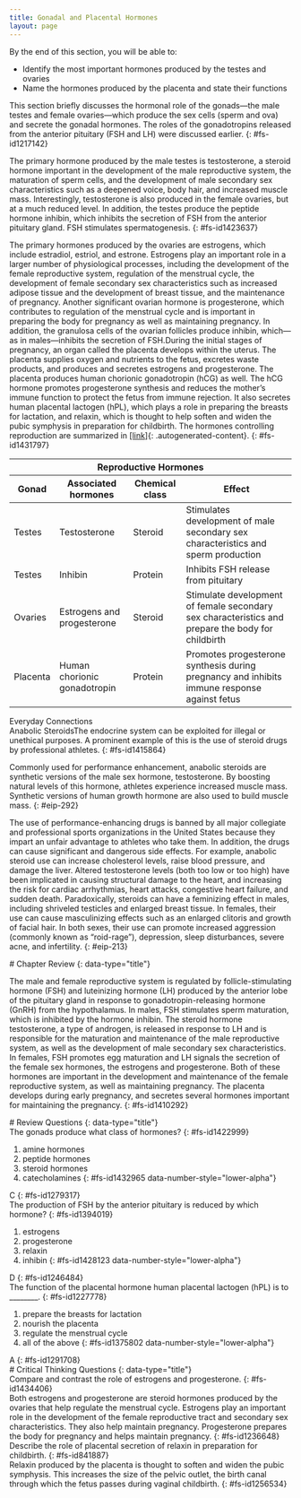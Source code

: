 ```yaml
---
title: Gonadal and Placental Hormones
layout: page
---
```


<div data-type="abstract" markdown="1">
By the end of this section, you will be able to:

* Identify the most important hormones produced by the testes and
  ovaries
* Name the hormones produced by the placenta and state their functions

</div>
This section briefly discusses the hormonal role of the gonads—the male
testes and female ovaries—which produce the sex cells (sperm and ova)
and secrete the gonadal hormones. The roles of the gonadotropins
released from the anterior pituitary (FSH and LH) were discussed
earlier.
{: #fs-id1217142}

The primary hormone produced by the male testes is <span
data-type="term">testosterone</span>, a steroid hormone important in the
development of the male reproductive system, the maturation of sperm
cells, and the development of male secondary sex characteristics such as
a deepened voice, body hair, and increased muscle mass. Interestingly,
testosterone is also produced in the female ovaries, but at a much
reduced level. In addition, the testes produce the peptide hormone <span
data-type="term">inhibin</span>, which inhibits the secretion of FSH
from the anterior pituitary gland. FSH stimulates spermatogenesis.
{: #fs-id1423637}

The primary hormones produced by the ovaries are <span
data-type="term">estrogens</span>, which include estradiol, estriol, and
estrone. Estrogens play an important role in a larger number of
physiological processes, including the development of the female
reproductive system, regulation of the menstrual cycle, the development
of female secondary sex characteristics such as increased adipose tissue
and the development of breast tissue, and the maintenance of pregnancy.
Another significant ovarian hormone is <span
data-type="term">progesterone</span>, which contributes to regulation of
the menstrual cycle and is important in preparing the body for pregnancy
as well as maintaining pregnancy. In addition, the granulosa cells of
the ovarian follicles produce inhibin, which—as in males—inhibits the
secretion of FSH.During the initial stages of pregnancy, an organ called
the placenta develops within the uterus. The placenta supplies oxygen
and nutrients to the fetus, excretes waste products, and produces and
secretes estrogens and progesterone. The placenta produces human
chorionic gonadotropin (hCG) as well. The hCG hormone promotes
progesterone synthesis and reduces the mother’s immune function to
protect the fetus from immune rejection. It also secretes human
placental lactogen (hPL), which plays a role in preparing the breasts
for lactation, and relaxin, which is thought to help soften and widen
the pubic symphysis in preparation for childbirth. The hormones
controlling reproduction are summarized in [\[link\]](#tbl-ch18_06){:
.autogenerated-content}.
{: #fs-id1431797}

<table id="tbl-ch18_06" summary=""><thead> <tr> <th colspan="4">Reproductive Hormones</th> </tr> <tr> <th>Gonad</th> <th>Associated hormones</th> <th>Chemical class</th> <th>Effect</th> </tr> </thead><tbody> <tr> <td>Testes</td> <td>Testosterone</td> <td>Steroid</td> <td>Stimulates development of male secondary sex characteristics and sperm production</td> </tr> <tr> <td>Testes</td> <td>Inhibin</td> <td>Protein</td> <td>Inhibits FSH release from pituitary</td> </tr> <tr> <td>Ovaries</td> <td>Estrogens and progesterone</td> <td>Steroid</td> <td>Stimulate development of female secondary sex characteristics and prepare the body for childbirth</td> </tr> <tr> <td>Placenta</td> <td>Human chorionic gonadotropin</td> <td>Protein</td> <td>Promotes progesterone synthesis during pregnancy and inhibits immune response against fetus</td> </tr> </tbody></table>
<div data-type="note" id="fs-id1417929" class="anatomy everyday" data-label="" markdown="1">
<div data-type="title">
Everyday Connections
</div>
<span data-type="title">Anabolic Steroids</span>The endocrine system can
be exploited for illegal or unethical purposes. A prominent example of
this is the use of steroid drugs by professional athletes.
{: #fs-id1415864}

Commonly used for performance enhancement, anabolic steroids are
synthetic versions of the male sex hormone, testosterone. By boosting
natural levels of this hormone, athletes experience increased muscle
mass. Synthetic versions of human growth hormone are also used to build
muscle mass.
{: #eip-292}

The use of performance-enhancing drugs is banned by all major collegiate
and professional sports organizations in the United States because they
impart an unfair advantage to athletes who take them. In addition, the
drugs can cause significant and dangerous side effects. For example,
anabolic steroid use can increase cholesterol levels, raise blood
pressure, and damage the liver. Altered testosterone levels (both too
low or too high) have been implicated in causing structural damage to
the heart, and increasing the risk for cardiac arrhythmias, heart
attacks, congestive heart failure, and sudden death. Paradoxically,
steroids can have a feminizing effect in males, including shriveled
testicles and enlarged breast tissue. In females, their use can cause
masculinizing effects such as an enlarged clitoris and growth of facial
hair. In both sexes, their use can promote increased aggression
(commonly known as “roid-rage”), depression, sleep disturbances, severe
acne, and infertility.
{: #eip-213}

</div>
<section data-depth="1" id="fs-id1417877" class="summary" markdown="1">
# Chapter Review
{: data-type="title"}

The male and female reproductive system is regulated by
follicle-stimulating hormone (FSH) and luteinizing hormone (LH) produced
by the anterior lobe of the pituitary gland in response to
gonadotropin-releasing hormone (GnRH) from the hypothalamus. In males,
FSH stimulates sperm maturation, which is inhibited by the hormone
inhibin. The steroid hormone testosterone, a type of androgen, is
released in response to LH and is responsible for the maturation and
maintenance of the male reproductive system, as well as the development
of male secondary sex characteristics. In females, FSH promotes egg
maturation and LH signals the secretion of the female sex hormones, the
estrogens and progesterone. Both of these hormones are important in the
development and maintenance of the female reproductive system, as well
as maintaining pregnancy. The placenta develops during early pregnancy,
and secretes several hormones important for maintaining the pregnancy.
{: #fs-id1410292}

</section>
<section data-depth="1" id="fs-id1416120" class="multiple-choice" markdown="1">
# Review Questions
{: data-type="title"}

<div data-type="exercise" id="fs-id1399907">
<div data-type="problem" id="fs-id1433120" markdown="1">
The gonads produce what class of hormones?
{: #fs-id1422999}

1.  amine hormones
2.  peptide hormones
3.  steroid hormones
4.  catecholamines
{: #fs-id1432965 data-number-style="lower-alpha"}

</div>
<div data-type="solution" id="fs-id1368652" data-label="" markdown="1">
C
{: #fs-id1279317}

</div>
</div>
<div data-type="exercise" id="fs-id1394735">
<div data-type="problem" id="fs-id1480198" markdown="1">
The production of FSH by the anterior pituitary is reduced by which
hormone?
{: #fs-id1394019}

1.  estrogens
2.  progesterone
3.  relaxin
4.  inhibin
{: #fs-id1428123 data-number-style="lower-alpha"}

</div>
<div data-type="solution" id="fs-id1254500" data-label="" markdown="1">
D
{: #fs-id1246484}

</div>
</div>
<div data-type="exercise" id="fs-id1382723">
<div data-type="problem" id="fs-id1473842" markdown="1">
The function of the placental hormone human placental lactogen (hPL) is
to ________.
{: #fs-id1227778}

1.  prepare the breasts for lactation
2.  nourish the placenta
3.  regulate the menstrual cycle
4.  all of the above
{: #fs-id1375802 data-number-style="lower-alpha"}

</div>
<div data-type="solution" id="fs-id1260991" data-label="" markdown="1">
A
{: #fs-id1291708}

</div>
</div>
</section>
<section data-depth="1" id="fs-id1349635" class="free-response" markdown="1">
# Critical Thinking Questions
{: data-type="title"}

<div data-type="exercise" id="fs-id1232448">
<div data-type="problem" id="fs-id1322691" markdown="1">
Compare and contrast the role of estrogens and progesterone.
{: #fs-id1434406}

</div>
<div data-type="solution" id="fs-id1399923" data-label="" markdown="1">
Both estrogens and progesterone are steroid hormones produced by the
ovaries that help regulate the menstrual cycle. Estrogens play an
important role in the development of the female reproductive tract and
secondary sex characteristics. They also help maintain pregnancy.
Progesterone prepares the body for pregnancy and helps maintain
pregnancy.
{: #fs-id1236648}

</div>
</div>
<div data-type="exercise" id="fs-id1339977">
<div data-type="problem" id="fs-id1283750" markdown="1">
Describe the role of placental secretion of relaxin in preparation for
childbirth.
{: #fs-id841887}

</div>
<div data-type="solution" id="fs-id1260896" data-label="" markdown="1">
Relaxin produced by the placenta is thought to soften and widen the
pubic symphysis. This increases the size of the pelvic outlet, the birth
canal through which the fetus passes during vaginal childbirth.
{: #fs-id1256534}

</div>
</div>
</section>



